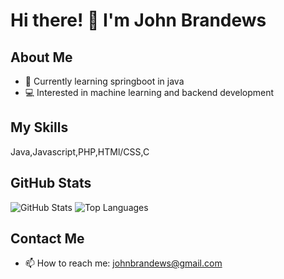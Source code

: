 # Hi there! 👋 I'm John Brandews 

## About Me
- 🌱 Currently learning springboot in java
- 💻 Interested in  machine learning and backend development
  

## My Skills
Java,Javascript,PHP,HTMl/CSS,C

## GitHub Stats
![GitHub Stats](https://github-readme-stats.vercel.sh/api?username=JohnBrandews&show_icons=true&theme=radical)
![Top Languages](https://github-readme-stats.vercel.sh/api/top-langs/?username=JohnBrandews&layout=compact&theme=radical)

## Contact Me
- 📫 How to reach me: johnbrandews@gmail.com
